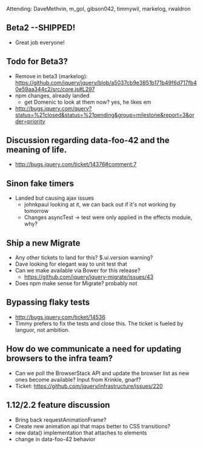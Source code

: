 Attending: DaveMethvin, m_gol, gibson042, timmywil, markelog, rwaldron


## Beta2 --SHIPPED!
* Great job everyone!

## Todo for Beta3?
* Remove in beta3 (markelog): https://github.com/jquery/jquery/blob/a5037cb9e3851b171b49f6d717fb40e59aa344c2/src/core.js#L297
* npm changes, already landed
  - get Domenic to look at them now? yes, he likes em
* http://bugs.jquery.com/query?status=%21closed&status=%21pending&group=milestone&report=3&order=priority

## Discussion regarding data-foo-42 and the meaning of life.
* http://bugs.jquery.com/ticket/14376#comment:7

## Sinon fake timers
* Landed but causing ajax issues
  - johnkpaul looking at it, we can back out if it's not working by tomorrow
  - Changes asyncTest -> test were only applied in the effects module, why?

## Ship a new Migrate 
* Any other tickets to land for this?  $.ui.version warning?
* Dave looking for elegant way to unit test that
* Can we make available via Bower for this release?
  - https://github.com/jquery/jquery-migrate/issues/43
* Does npm make sense for Migrate? probably not

## Bypassing flaky tests
* http://bugs.jquery.com/ticket/14536
* Timmy prefers to fix the tests and close this. The ticket is fueled by languor, not ambition.

## How do we communicate a need for updating browsers to the infra team?
* Can we poll the BrowserStack API and update the browser list as new ones become available? Input from Krinkle, gnarf?
* Ticket: https://github.com/jquery/infrastructure/issues/220

## 1.12/2.2 feature discussion
* Bring back requestAnimationFrame?
* Create new animation api that maps better to CSS transitions?
* new data() implementation that attaches to elements
* change in data-foo-42 behavior
